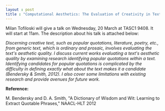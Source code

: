 ```yaml
---
layout : post
title : "Computational Aesthetics: The Evaluation of Creativity in Text"
---
```


Milan Tofiloski will give a talk on Wednesday, 20 March at TASC1 9408. It will start at 11am.  The description about his talk is attached below: 

_Discerning creative text, such as popular quotations, literature, poetry, etc., from generic text, which is ordinary and prosaic, involves evaluating the text's aesthetic quality. I discuss current works evaluating a text's aesthetic quality by examining research identifying popular quotations within a text. Identifying candidates for popular quotations is complicated by the difficulty in defining exactly what about the text makes it a candidate (Bendersky & Smith, 2012). I also cover some limitations with existing research and provide avenues for future work._

__Reference:__


M. Bendersky and D. A. Smith, "A Dictionary of Wisdom and Wit: Learning to Extract Quotable Phrases," NAACL-HLT 2012
